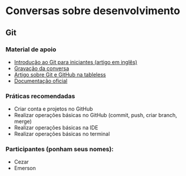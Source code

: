 # Conversas sobre desenvolvimento

## Git
  
### Material de apoio  
  
* <a href="https://medium.freecodecamp.org/an-introduction-to-git-for-absolute-beginners-86fa1d32ff71" target="_blank">Introdução ao Git para iniciantes (artigo em inglês)</a>
* <a href="https://youtu.be/ca3Rjy9-6yc" target="_blank">Gravação da conversa</a>
* <a href="https://tableless.com.br/tudo-que-voce-queria-saber-sobre-git-e-github-mas-tinha-vergonha-de-perguntar/" target="_blank">Artigo sobre Git e GitHub na tableless</a>
* <a href="https://git-scm.com/doc" target="_blank">Documentação oficial</a>

### Práticas recomendadas
  
* Criar conta e projetos no GitHub
* Realizar operações básicas no GitHub (commit, push, criar branch, merge)
* Realizar operações básicas na IDE
* Realizar operações básicas no terminal

### Participantes (ponham seus nomes):

* Cezar
* Emerson
